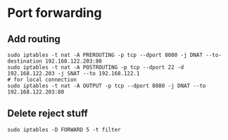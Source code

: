 # Port forwarding

## Add routing

```
sudo iptables -t nat -A PREROUTING -p tcp --dport 8080 -j DNAT --to-destination 192.168.122.203:80
sudo iptables -t nat -A POSTROUTING -p tcp --dport 22 -d 192.168.122.203 -j SNAT --to 192.168.122.1
# for local connection
sudo iptables -t nat -A OUTPUT -p tcp --dport 8080 -j DNAT --to 192.168.122.203:80
```

## Delete reject stuff

```
sudo iptables -D FORWARD 5 -t filter
```